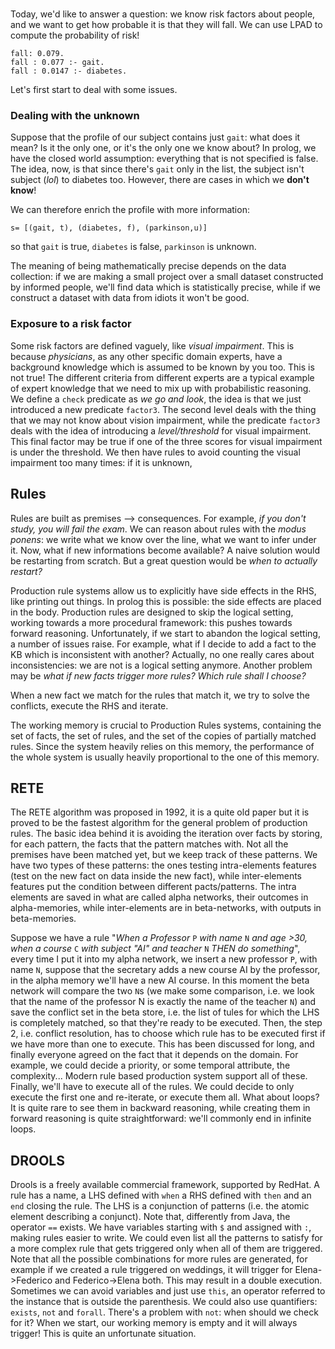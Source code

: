 #  

Today, we'd like to answer a question: we know risk factors about people, and we want to get how probable it is that they will fall. We can use LPAD to compute the probability of risk!

```lpad
fall: 0.079.
fall : 0.077 :- gait.
fall : 0.0147 :- diabetes.
```

Let's first start to deal with some issues.

### Dealing with the unknown

Suppose that the profile of our subject contains just `gait`: what does it mean? Is it the only one, or it's the only one we know about? In prolog, we have the closed world assumption: everything that is not specified is false. The idea, now, is that since there's `gait` only in the list, the subject isn't subject (*lol*) to diabetes too. However, there are cases in which we **don't know**! 

We can therefore enrich the profile with more information:

```lpad
s= [(gait, t), (diabetes, f), (parkinson,u)]
```

so that `gait` is true, `diabetes` is false, `parkinson` is unknown. 

The meaning of being mathematically precise depends on the data collection: if we are making a small project over a small dataset constructed by informed people, we'll find data which is statistically precise, while if we construct a dataset with data from idiots it won't be good.

### Exposure to a risk factor

Some risk factors are defined vaguely, like *visual impairment*. This is because *physicians*, as any other specific domain experts, have a background knowledge which is assumed to be known by you too. This is not true! The different criteria from different experts are a typical example of expert knowledge that we need to mix up with probabilistic reasoning. We define a `check` predicate as *we go and look*, the idea is that we just introduced a new predicate `factor3`. The second level deals with the thing that we may not know about vision impairment, while the predicate `factor3` deals with the idea of introducing a *level/threshold* for visual impairment. This final factor may be true if one of the three scores for visual impairment is under the threshold. We then have rules to avoid counting the visual impairment too many times: if it is unknown, 

## Rules

Rules are built as premises --> consequences. For example, *if you don't study, you will fail the exam*. We can reason about rules with the *modus ponens*: we write what we know over the line, what we want to infer under it. Now, what if new informations become available? A naive solution would be restarting from scratch. But a great question would be *when to actually restart?*

Production rule systems allow us to explicitly have side effects in the RHS, like printing out things. In prolog this is possible: the side effects are placed in the body. Production rules are designed to skip the logical setting, working towards a more procedural framework: this pushes towards forward reasoning. Unfortunately, if we start to abandon the logical setting, a number of issues raise. For example, what if I decide to add a fact to the KB which is inconsistent with another? Actually, no one really cares about inconsistencies: we are not is a logical setting anymore. Another problem may be *what if new facts trigger more rules? Which rule shall I choose?* 

When a new fact we match for the rules that match it, we try to solve the conflicts, execute the RHS and iterate. 

The working memory is crucial to Production Rules systems, containing the set of facts, the set of rules, and the set of the copies of partially matched rules. Since the system heavily relies on this memory, the performance of the whole system is usually heavily proportional to the one of this memory. 

## RETE

The RETE algorithm was proposed in 1992, it is a quite old paper but it is proved to be the fastest algorithm for the general problem of production rules. The basic idea behind it is avoiding the iteration over facts by storing, for each pattern, the facts that the pattern matches with.
Not all the premises have been matched yet, but we keep track of these patterns. We have two types of these patterns: the ones testing intra-elements features (test on the new fact on data inside the new fact), while inter-elements features put the condition between different pacts/patterns.
The intra elements are saved in what are called alpha networks, their outcomes in alpha-memories, while inter-elements are in beta-networks, with outputs in beta-memories.

Suppose we have a rule "*When a Professor* `P` *with name* `N` *and age >30, when a course* `C` *with subject "AI" and teacher* `N` *THEN do something*", every time I put it into my alpha network, we insert a new professor `P`, with name `N`, suppose that the secretary adds a new course AI by the professor, in the alpha memory we'll have a new AI course.
In this moment the beta network will compare the two `N`s (we make some comparison, i.e. we look that the name of the professor N is exactly the name of the teacher `N`) and save the conflict set in the beta store, i.e. the list of tules for which the LHS is completely matched, so that they're ready to be executed.
Then, the step 2, i.e. conflict resolution, has to choose which rule has to be executed first if we have more than one to execute. This has been discussed for long, and finally everyone agreed on the fact that it depends on the domain. For example, we could decide a priority, or some temporal attribute, the complexity... Modern rule based production system support all of these.
Finally, we'll have to execute all of the rules. We could decide to only execute the first one and re-iterate, or execute them all. What about loops? It is quite rare to see them in backward reasoning, while creating them in forward reasoning is quite straightforward: we'll commonly end in infinite loops. 

## DROOLS

Drools is a freely available commercial framework, supported by RedHat. A rule has a name, a LHS defined with `when` a RHS defined with `then` and an `end` closing the rule. The LHS is a conjunction of patterns (i.e. the atomic element describing a conjunct). Note that, differently from Java, the operator `==` exists. We have variables starting with `$` and assigned with `:`, making rules easier to write. We could even list all the patterns to satisfy for a more complex rule that gets triggered only when all of them are triggered. Note that all the possible combinations for more rules are generated, for example if we created a rule triggered on weddings, it will trigger for Elena->Federico and Federico->Elena both. This may result in a double execution. Sometimes we can avoid variables and just use `this`, an operator referred to the instance that is outside the parenthesis. We could also use quantifiers: `exists`, `not` and `forall`. There's a problem with `not`: when should we check for it? When we start, our working memory is empty and it will always trigger! This is quite an unfortunate situation. 



 

